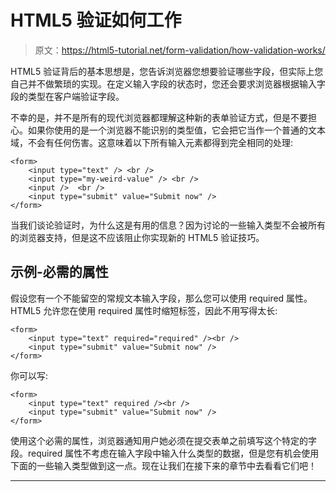 # HTML5 验证如何工作

> 原文：<https://html5-tutorial.net/form-validation/how-validation-works/>

HTML5 验证背后的基本思想是，您告诉浏览器您想要验证哪些字段，但实际上您自己并不做繁琐的实现。在定义输入字段的状态时，您还会要求浏览器根据输入字段的类型在客户端验证字段。

不幸的是，并不是所有的现代浏览器都理解这种新的表单验证方式，但是不要担心。如果你使用的是一个浏览器不能识别的类型值，它会把它当作一个普通的文本域，不会有任何伤害。这意味着以下所有输入元素都得到完全相同的处理:

```
<form>
	<input type="text" /> <br />
	<input type="my-weird-value" /> <br />
	<input />  <br />
	<input type="submit" value="Submit now" />
</form>
```

当我们谈论验证时，为什么这是有用的信息？因为讨论的一些输入类型不会被所有的浏览器支持，但是这不应该阻止你实现新的 HTML5 验证技巧。

## 示例-必需的属性

假设您有一个不能留空的常规文本输入字段，那么您可以使用 required 属性。HTML5 允许您在使用 required 属性时缩短标签，因此不用写得太长:

<input type="hidden" name="IL_IN_ARTICLE">

```
<form>
	<input type="text" required="required" /><br />
	<input type="submit" value="Submit now" />
</form>
```

你可以写:

```
<form>
	<input type="text" required /><br />
	<input type="submit" value="Submit now" />
</form>
```

使用这个必需的属性，浏览器通知用户她必须在提交表单之前填写这个特定的字段。required 属性不考虑在输入字段中输入什么类型的数据，但是您有机会使用下面的一些输入类型做到这一点。现在让我们在接下来的章节中去看看它们吧！

* * *